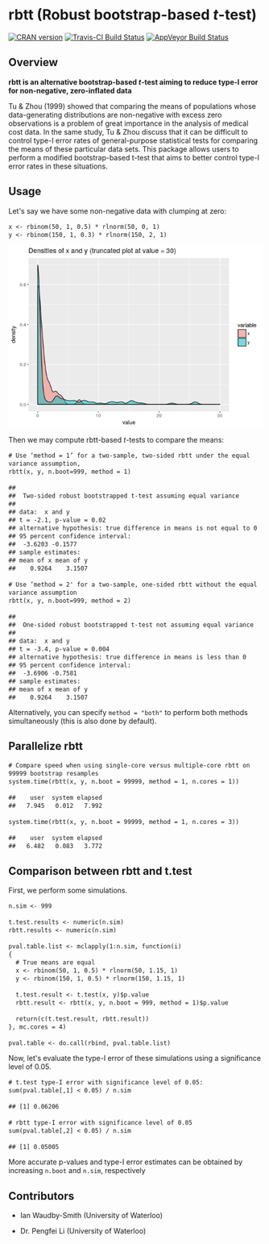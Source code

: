 rbtt (Robust bootstrap-based *t*-test)
======================================

[![CRAN
version](https://www.r-pkg.org/badges/version/rbtt)](https://cran.r-project.org/package=rbtt)
[![Travis-CI Build
Status](http://travis-ci.org/WannabeSmith/rbtt.svg?branch=master)](http://travis-ci.org/WannabeSmith/rbtt)
[![AppVeyor Build
Status](https://ci.appveyor.com/api/projects/status/github/WannabeSmith/rbtt?branch=master&svg=true)](https://ci.appveyor.com/project/WannabeSmith/rbtt)

Overview
--------

**rbtt is an alternative bootstrap-based *t*-test aiming to reduce
type-I error for non-negative, zero-inflated data**

Tu & Zhou (1999) showed that comparing the means of populations whose
data-generating distributions are non-negative with excess zero
observations is a problem of great importance in the analysis of medical
cost data. In the same study, Tu & Zhou discuss that it can be difficult
to control type-I error rates of general-purpose statistical tests for
comparing the means of these particular data sets. This package allows
users to perform a modified bootstrap-based t-test that aims to better
control type-I error rates in these situations.

Usage
-----

Let's say we have some non-negative data with clumping at zero:

    x <- rbinom(50, 1, 0.5) * rlnorm(50, 0, 1)
    y <- rbinom(150, 1, 0.3) * rlnorm(150, 2, 1)

![](README_files/figure-markdown_strict/unnamed-chunk-2-1.png)

Then we may compute rbtt-based *t*-tests to compare the means:

    # Use ‘method = 1’ for a two-sample, two-sided rbtt under the equal variance assumption,
    rbtt(x, y, n.boot=999, method = 1)

    ## 
    ##  Two-sided robust bootstrapped t-test assuming equal variance
    ## 
    ## data:  x and y
    ## t = -2.1, p-value = 0.02
    ## alternative hypothesis: true difference in means is not equal to 0
    ## 95 percent confidence interval:
    ##  -3.6203 -0.1577
    ## sample estimates:
    ## mean of x mean of y 
    ##    0.9264    3.1507

    # Use ’method = 2' for a two-sample, one-sided rbtt without the equal variance assumption
    rbtt(x, y, n.boot=999, method = 2)

    ## 
    ##  One-sided robust bootstrapped t-test not assuming equal variance
    ## 
    ## data:  x and y
    ## t = -3.4, p-value = 0.004
    ## alternative hypothesis: true difference in means is less than 0
    ## 95 percent confidence interval:
    ##  -3.6906 -0.7581
    ## sample estimates:
    ## mean of x mean of y 
    ##    0.9264    3.1507

Alternatively, you can specify `method = "both"` to perform both methods
simultaneously (this is also done by default).

Parallelize rbtt
----------------

    # Compare speed when using single-core versus multiple-core rbtt on 99999 bootstrap resamples
    system.time(rbtt(x, y, n.boot = 99999, method = 1, n.cores = 1))

    ##    user  system elapsed 
    ##   7.945   0.012   7.992

    system.time(rbtt(x, y, n.boot = 99999, method = 1, n.cores = 3))

    ##    user  system elapsed 
    ##   6.482   0.083   3.772

Comparison between rbtt and t.test
----------------------------------

First, we perform some simulations.

    n.sim <- 999

    t.test.results <- numeric(n.sim)
    rbtt.results <- numeric(n.sim)

    pval.table.list <- mclapply(1:n.sim, function(i)
    {
      # True means are equal
      x <- rbinom(50, 1, 0.5) * rlnorm(50, 1.15, 1)
      y <- rbinom(150, 1, 0.5) * rlnorm(150, 1.15, 1)
      
      t.test.result <- t.test(x, y)$p.value
      rbtt.result <- rbtt(x, y, n.boot = 999, method = 1)$p.value
      
      return(c(t.test.result, rbtt.result))
    }, mc.cores = 4)

    pval.table <- do.call(rbind, pval.table.list)

Now, let's evaluate the type-I error of these simulations using a
significance level of 0.05.

    # t.test type-I error with significance level of 0.05:
    sum(pval.table[,1] < 0.05) / n.sim

    ## [1] 0.06206

    # rbtt type-I error with significance level of 0.05
    sum(pval.table[,2] < 0.05) / n.sim

    ## [1] 0.05005

More accurate p-values and type-I error estimates can be obtained by
increasing `n.boot` and `n.sim`, respectively

Contributors
------------

-   Ian Waudby-Smith (University of Waterloo)

-   Dr. Pengfei Li (University of Waterloo)

